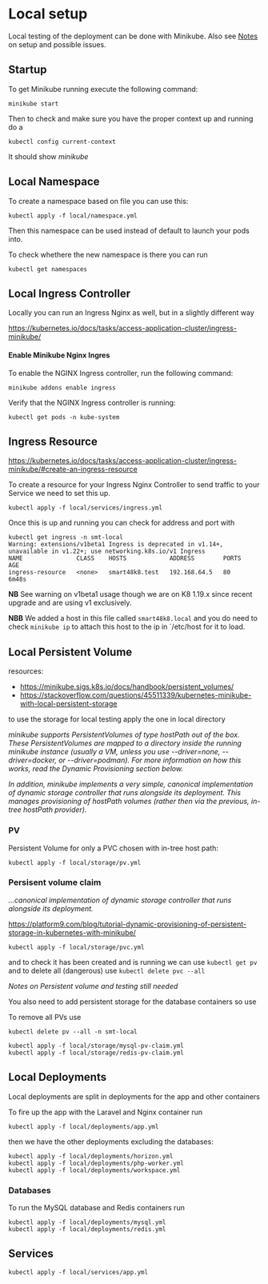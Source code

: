 # Local setup

Local testing of the deployment can be done with Minikube. Also see [Notes](Notes.md) on setup and possible issues.


## Startup

To get Minikube running execute the following command:

```
minikube start
```

Then to check and make sure you have the proper context up and running do a

```
kubectl config current-context
```

It should show *minikube*

## Local Namespace

To create a namespace based on file you can use this:

```
kubectl apply -f local/namespace.yml
```

Then this namespace can be used instead of default to launch your pods into.

To check whethere the new namespace is there you can run

```
kubectl get namespaces
```

## Local Ingress Controller

Locally you can run an Ingress Nginx as well, but in a slightly different way

https://kubernetes.io/docs/tasks/access-application-cluster/ingress-minikube/

#### Enable Minikube Nginx Ingres 
To enable the NGINX Ingress controller, run the following command:

`minikube addons enable ingress`

Verify that the NGINX Ingress controller is running:

`kubectl get pods -n kube-system`


## Ingress Resource 

https://kubernetes.io/docs/tasks/access-application-cluster/ingress-minikube/#create-an-ingress-resource

To create a resource for your Ingress Nginx Controller to send traffic to your Service we need to set this up.

```
kubectl apply -f local/services/ingress.yml
```

Once this is up and running you can check for address and port with 

```
kubectl get ingress -n smt-local                            
Warning: extensions/v1beta1 Ingress is deprecated in v1.14+, unavailable in v1.22+; use networking.k8s.io/v1 Ingress
NAME               CLASS    HOSTS            ADDRESS        PORTS   AGE
ingress-resource   <none>   smart48k8.test   192.168.64.5   80      6m48s
```

**NB** See warning on v1beta1 usage though we are on K8 1.19.x since recent upgrade and are using v1 exclusively.

**NBB** We added a host in this file called `smart48k8.local` and you do need to check `minikube ip` to attach this host to the ip in `/etc/host for it to load.

## Local Persistent Volume

resources:
- https://minikube.sigs.k8s.io/docs/handbook/persistent_volumes/
- https://stackoverflow.com/questions/45511339/kubernetes-minikube-with-local-persistent-storage

to use the storage for local testing apply the one in local directory 

_minikube supports PersistentVolumes of type hostPath out of the box. These PersistentVolumes are mapped to a directory inside the running minikube instance (usually a VM, unless you use --driver=none, --driver=docker, or --driver=podman). For more information on how this works, read the Dynamic Provisioning section below._

_In addition, minikube implements a very simple, canonical implementation of dynamic storage controller that runs alongside its deployment. This manages provisioning of hostPath volumes (rather then via the previous, in-tree hostPath provider)._

### PV

Persistent Volume for only a PVC chosen with in-tree host path:

```
kubectl apply -f local/storage/pv.yml
```


### Persisent volume claim

_...canonical implementation of dynamic storage controller that runs alongside its deployment._

https://platform9.com/blog/tutorial-dynamic-provisioning-of-persistent-storage-in-kubernetes-with-minikube/


```
kubectl apply -f local/storage/pvc.yml
```

and to check it has been created and is running we can use `kubectl get pv` and to delete all (dangerous) use `kubectl delete pvc --all`

*Notes on Persistent volume and testing still needed*

You also need to add persistent storage for the database containers so use

To remove all PVs use

```
kubectl delete pv --all -n smt-local 
```

```
kubectl apply -f local/storage/mysql-pv-claim.yml
kubectl apply -f local/storage/redis-pv-claim.yml
```

## Local Deployments 

Local deployments are split in deployments for the app and other containers

To fire up the app with the Laravel and Nginx container run

```
kubectl apply -f local/deployments/app.yml
```

then we have the other deployments excluding the databases:

```
kubectl apply -f local/deployments/horizon.yml
kubectl apply -f local/deployments/php-worker.yml
kubectl apply -f local/deployments/workspace.yml
```
### Databases

To run the MySQL database and Redis containers run

```
kubectl apply -f local/deployments/mysql.yml
kubectl apply -f local/deployments/redis.yml
```


## Services 

```
kubectl apply -f local/services/app.yml
```